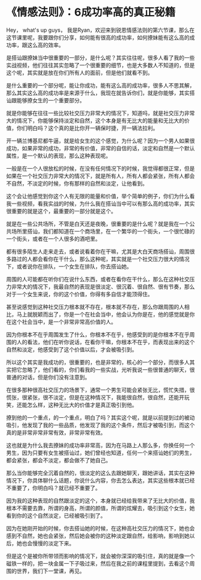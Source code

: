 # 《情感法则》：6成功率高的真正秘籍

Hey， what's up guys， 我是Ryan，欢迎来到锐恩情感法则的第六节课，那么在这节课里呢，我要跟你们分享，如何能有很高的成功率，如何撩妹能有这么高的成功率，跟这么高的效率。

是搭讪跟撩妹当中很重要的一部分，是什么呢？其实往往呢，很多人看了我的一些实战视频，他们往往其实忽略了一个很重要的细节，也是大多数人不知道的，但是这个呢，其实就是放在你们所有人的面前，但是他们就看不到。

是什么重要的一个部分呢，能让你成功，能有这么高的成功率，很多人不思其解，那么其实这么高的成功率是来源于什么，我现在就告诉你们，就是你能够，其实搭讪跟能够撩女生的一个重要部分。

就是你能够在往往一些比较社交压力非常大的情况下，知道吗，就是社交压力非常大的情况下，你能够保持淡定和自然，这个本身是有无比大的能量和无比大的价值，你们明白吗？这个真的是比你开一辆保时捷，开一辆法拉利。

开一辆兰博基尼都牛逼，就是给女生的这个感觉，为什么呢？因为一个男人如果很成功，如果非常的成功，非常的有价值，非常的自信的话，淡定和自然是一个默认属性，是一个默认的表现，那么这种表现呢。

一般是在一个人很放松的时候，在没有任何情况下的时候，我觉得都很正常，但是如果在一个社交压力非常大的情况下，就是所有人，所有人都会紧张，所有人都会不自然，不淡定的时候，你有那样的自然和淡定，让他看到。

这个会让他感觉到你这个人有无限的能量和价值，举个简单的例子，你们为什么看我一些视频，看我实战的时候，为什么我在搭讪当中可以有那么高的成功率，其实很重要的就是这个，最重要的一部分就是这个。

就是在一些公共场所，不管是白天还是夜晚，很重要的是什么呢？就是我在一个公共场所里搭讪，我们都知道在一个商场里，在一个繁华的一个街头，一个很忙碌的一个街头，或者在一个人很多的酒吧里。

都有很多陌生人走来走去，或者说看着你在干嘛，尤其是大白天商场搭讪，周围很多路过的人都会看你在干什么，那么这种呢，其实就是一个社交压力很大的情况下，或者说你在排队，一个女生在排队，你去搭讪她。

周围的人可能都在听你们在说什么东西，或者在看你在干什么，那么在这种社交压力非常大的情况下，我最自然的表现是很淡定、很沉着、很自然、很有节奏，那么对于一个女生来说，你的这个价值，你得有多自信才能顶得住。

甚至说感觉到这种社交压力根本就不存在，根本就不存在，那么你跟周围的人相比，马上就脱颖而出了，你是一个在社会当中，他会认为你是在，他的感觉就是你在这个社会当中，是一个非常非常高价值的人。

因为你根本不在乎周围发生了什么，你根本不在乎，他感受到的是你根本不在乎周围的人的看法，他们在听你说话，在看你干嘛，你根本不在乎，而表现出来的这个自然和淡定，他感受到了这个价值以后，才会被吸引到。

所以这个其实是我成功的，很重要的，也是非常的，核心的一个部分，而很多人其实把它忽略了，他们看的，你们看我的一些实战，光听我说一些很普通的聊天，很普通的对话，但是你们没有注意到。

在很多那种很高社交压力的场景下，通常一个男生可能会紧张无比，慌忙失措，很慌张，很紧张，很不淡定，但是在这种情况下，我能很自然，很自然，还能开玩笑，还能怎么样，这种无比大的价值才是真正吸引到他。

撩到他的一个重点，的一个重点，明白了吗？其实这个呢，就是以前提到过的被动吸引，他发现了我的一些品质，他发现了我的这个条件，然后才被吸引到，而这个真的是非常非常非常有效，非常非常有效。

这也就是为什么我去撩妹的成功率非常高，因为在马路上人那么多，你换任何一个男生，因为只要有女生被搭讪过，她们曾经也知道，任何一个来搭讪她们的男生，都会紧张，都会不淡定，都会做不了她自己。

那么当你能够完全沉着自然的，很淡定的这么去跟她聊天，跟她讲话，其实在这种情况下，你具体聊什么话题，你说什么内容，你去怎么表达，其实这些根本就已经不重要了，你明白吗？就已经不重要了。

因为我的这种表现的自然跟淡定的这个，本身就已经给我带来了无比大的价值，我根本不需要去靠，所谓的身高，所谓的颜值，所谓的炫耀去，吸引到这个女生，她看到你的这个自然淡定，已经被吸引到了。

因为在她刚开始的时候，你去搭讪她的时候，在这种高社交压力的情况下，她也会感到不自然，她也会紧张，然后她会被你的这种淡定跟自然，给影响，影响到她以后，她也会慢慢的淡定下来。

但是这个是被你所带领而影响的情况下，就会被你深深的吸引住，真的就是像一个磁铁一样的，把一块金属一下子吸过来，然后在我之前的课程里提到，去看这个周围的世界，我们下一堂课，再见。

